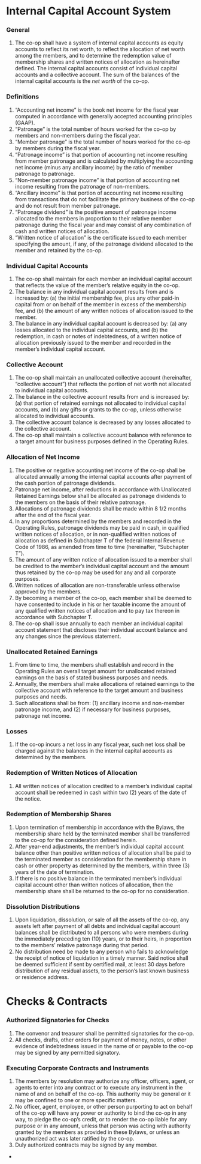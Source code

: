 # Internal Capital Account System

### General

1. The co-op shall have a system of internal capital accounts as equity accounts to reflect its net worth, to reflect the allocation of net worth among the members, and to determine the redemption value of membership shares and written notices of allocation as hereinafter defined. The internal capital accounts consist of individual capital accounts and a collective account. The sum of the balances of the internal capital accounts is the _net worth_ of the co-op.

### Definitions

1. “Accounting net income” is the book net income for the fiscal year computed in accordance with generally accepted accounting principles (GAAP).
2. “Patronage” is the total number of hours worked for the co-op by members and non-members during the fiscal year.
3. “Member patronage” is the total number of hours worked for the co-op by members during the fiscal year.
4. “Patronage income” is that portion of accounting net income resulting from member patronage and is calculated by multiplying the accounting net income (minus any ancillary income) by the ratio of member patronage to patronage.
5. “Non-member patronage income” is that portion of accounting net income resulting from the patronage of non-members.
6. “Ancillary income” is that portion of accounting net income resulting from transactions that do not facilitate the primary business of the co-op and do not result from member patronage.
7. “Patronage dividend” is the positive amount of patronage income allocated to the members in proportion to their relative member patronage during the fiscal year and may consist of any combination of cash and written notices of allocation.
8. “Written notice of allocation” is the certificate issued to each member specifying the amount, if any, of the patronage dividend allocated to the member and retained by the co-op.

### Individual Capital Accounts

1. The co-op shall maintain for each member an individual capital account that reflects the value of the member’s relative equity in the co-op.
2. The balance in any individual capital account results from and is increased by: (a) the initial membership fee, plus any other paid-in capital from or on behalf of the member in excess of the membership fee, and (b) the amount of any written notices of allocation issued to the member.
3. The balance in any individual capital account is decreased by: (a) any losses allocated to the individual capital accounts, and (b) the redemption, in cash or notes of indebtedness, of a written notice of allocation previously issued to the member and recorded in the member’s individual capital account.

### Collective Account

1. The co-op shall maintain an unallocated collective account (hereinafter, “collective account”) that reflects the portion of net worth not allocated to individual capital accounts.
2. The balance in the collective account results from and is increased by: (a) that portion of retained earnings not allocated to individual capital accounts, and (b) any gifts or grants to the co-op, unless otherwise allocated to individual accounts.
3. The collective account balance is decreased by any losses allocated to the collective account.
4. The co-op shall maintain a collective account balance with reference to a target amount for business purposes defined in the Operating Rules.

### Allocation of Net Income

1. The positive or negative accounting net income of the co-op shall be allocated annually among the internal capital accounts after payment of the cash portion of patronage dividends.
2. Patronage net income, after reductions in accordance with Unallocated Retained Earnings below shall be allocated as patronage dividends to the members on the basis of their relative patronage.
3. Allocations of patronage dividends shall be made within 8 1/2 months after the end of the fiscal year.
4. In any proportions determined by the members and recorded in the Operating Rules, patronage dividends may be paid in cash, in qualified written notices of allocation, or in non-qualified written notices of allocation as defined in Subchapter T of the federal Internal Revenue Code of 1986, as amended from time to time (hereinafter, “Subchapter T”).
5. The amount of any written notice of allocation issued to a member shall be credited to the member’s individual capital account and the amount thus retained by the co-op may be used for any and all corporate purposes.
6. Written notices of allocation are non-transferable unless otherwise approved by the members.
7. By becoming a member of the co-op, each member shall be deemed to have consented to include in his or her taxable income the amount of any qualified written notices of allocation and to pay tax thereon in accordance with Subchapter T.
8. The co-op shall issue annually to each member an individual capital account statement that discloses their individual account balance and any changes since the previous statement.

### Unallocated Retained Earnings

1. From time to time, the members shall establish and record in the Operating Rules an overall target amount for unallocated retained earnings on the basis of stated business purposes and needs.
2. Annually, the members shall make allocations of retained earnings to the collective account with reference to the target amount and business purposes and needs.
3. Such allocations shall be from: (1) ancillary income and non-member patronage income, and (2) if necessary for business purposes, patronage net income.

### Losses

1. If the co-op incurs a net loss in any fiscal year, such net loss shall be charged against the balances in the internal capital accounts as determined by the members.

### Redemption of Written Notices of Allocation

1. All written notices of allocation credited to a member’s individual capital account shall be redeemed in cash within two (2) years of the date of the notice.

### Redemption of Membership Shares

1. Upon termination of membership in accordance with the Bylaws, the membership share held by the terminated member shall be transferred to the co-op for the consideration defined herein.
2. After year-end adjustments, the member’s individual capital account balance other than positive written notices of allocation shall be paid to the terminated member as consideration for the membership share in cash or other property as determined by the members, within three (3) years of the date of termination.
3. If there is no positive balance in the terminated member’s individual capital account other than written notices of allocation, then the membership share shall be returned to the co-op for no consideration.

### Dissolution Distributions

1. Upon liquidation, dissolution, or sale of all the assets of the co-op, any assets left after payment of all debts and individual capital account balances shall be distributed to all persons who were members during the immediately preceding ten (10) years, or to their heirs, in proportion to the members’ relative patronage during that period.
2. No distribution need be made to any person who fails to acknowledge the receipt of notice of liquidation in a timely manner. Said notice shall be deemed sufficient if sent by certified mail, at least 30 days before distribution of any residual assets, to the person’s last known business or residence address.

# Checks & Contracts

### Authorized Signatories for Checks

1. The convenor and treasurer shall be permitted signatories for the co-op.
2. All checks, drafts, other orders for payment of money, notes, or other evidence of indebtedness issued in the name of or payable to the co-op may be signed by any permitted signatory.

### Executing Corporate Contracts and Instruments

1. The members by resolution may authorize any officer, officers, agent, or agents to enter into any contract or to execute any instrument in the name of and on behalf of the co-op. This authority may be general or it may be confined to one or more specific matters.
2. No officer, agent, employee, or other person purporting to act on behalf of the co-op will have any power or authority to bind the co-op in any way, to pledge the co-op’s credit, or to render the co-op liable for any purpose or in any amount, unless that person was acting with authority granted by the members as provided in these Bylaws, or unless an unauthorized act was later ratified by the co-op.
3. Duly authorized contracts may be signed by any member.

-
